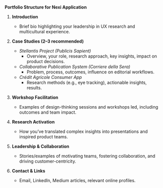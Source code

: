 **Portfolio Structure for Nexi Application**

1. **Introduction**
   - Brief bio highlighting your leadership in UX research and multicultural experience.

2. **Case Studies (2–3 recommended)**
   - *Stellantis Project (Publicis Sapient)*  
     - Overview, your role, research approach, key insights, impact on product decisions.
   - *Collaborative Publication System (Corriere della Sera)*  
     - Problem, process, outcomes, influence on editorial workflows.
   - *Crédit Agricole Consumer App*  
     - Research methods (e.g., eye tracking), actionable insights, results.

3. **Workshop Facilitation**
   - Examples of design-thinking sessions and workshops led, including outcomes and team impact.

4. **Research Activation**
   - How you’ve translated complex insights into presentations and inspired product teams.

5. **Leadership & Collaboration**
   - Stories/examples of motivating teams, fostering collaboration, and driving customer-centricity.

6. **Contact & Links**
   - Email, LinkedIn, Medium articles, relevant online profiles.